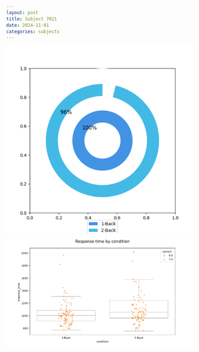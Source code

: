 ```yaml
---
layout: post
title: Subject 7021
date: 2024-11-01
categories: subjects
---
```


![](data/7021/run-29/7021_accuracy_by_condition.png)
![](data/7021/run-29/7021_response_time_by_condition.png)
